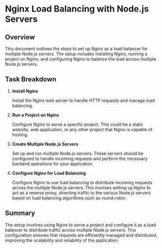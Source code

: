 # Nginx Load Balancing with Node.js Servers

## Overview

This document outlines the steps to set up Nginx as a load balancer for multiple Node.js servers. The setup includes installing Nginx, running a project on Nginx, and configuring Nginx to balance the load across multiple Node.js servers.

## Task Breakdown

1. **Install Nginx**

   Install the Nginx web server to handle HTTP requests and manage load balancing.

2. **Run a Project on Nginx**

   Configure Nginx to serve a specific project. This could be a static website, web application, or any other project that Nginx is capable of hosting.

3. **Create Multiple Node.js Servers**

   Set up and run multiple Node.js servers. These servers should be configured to handle incoming requests and perform the necessary backend operations for your application.

4. **Configure Nginx for Load Balancing**

   Configure Nginx to use load balancing to distribute incoming requests across the multiple Node.js servers. This involves setting up Nginx to act as a reverse proxy, directing traffic to the various Node.js servers based on load balancing algorithms such as round-robin.

## Summary

The setup involves using Nginx to serve a project and configure it as a load balancer to distribute traffic across multiple Node.js servers. This configuration ensures that requests are efficiently managed and distributed, improving the scalability and reliability of the application.


